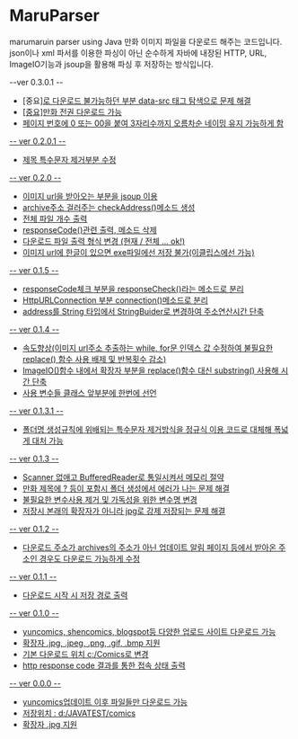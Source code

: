 # MaruParser
marumaruin parser using Java
만화 이미지 파일을 다운로드 해주는 코드입니다.
json이나 xml 파서를 이용한 파싱이 아닌 순수하게 자바에 내장된 HTTP, URL, ImageIO기능과 jsoup을 활용해 파싱 후 저장하는 방식입니다.

--ver 0.3.0.1 --
 * [중요]<a href="">로 다운로드 불가능하던 부분 data-src 태그 탐색으로 문제 해결
 * [중요]만화 전권 다운로드 가능
 * 페이지 번호에 0 또는 00을 붙여 3자리수까지 오름차순 네이밍 유지 가능하게 함

-- ver 0.2.0.1 -- 
 * 제목 특수문자 제거부분 수정

-- ver 0.2.0 --
 * 이미지 url을 받아오는 부분을 jsoup 이용
 * archive주소 걸러주는 checkAddress()메소드 생성
 * 전체 파일 개수 출력
 * responseCode()관련 출력, 메소드 삭제
 * 다운로드 파일 출력 형식 변경 (현재 / 전체 ... ok!)
 * 이미지 url에 한글이 있으면 exe파일에선 저장 불가(이클립스에선 가능)

-- ver 0.1.5 --
 * responseCode체크 부분을 responseCheck()라는 메소드로 분리
 * HttpURLConnection 부분 connection()메소드로 분리
 * address를 String 타입에서 StringBuider로 변경하여 주소연산시간 단축

-- ver 0.1.4 --
 * 속도향상(이미지 url주소 추출하는 while, for문 인덱스 값 수정하여 불필요한 replace() 함수 사용 배제 및 반복횟수 감소)
 * ImageIO()함수 내에서 확장자 부분을 replace()함수 대신 substring() 사용해 시간 단축
 * 사용 변수들 클래스 앞부분에 한번에 선언


-- ver 0.1.3.1 --
 * 폴더명 생성규칙에 위배되는 특수문자 제거방식을 정규식 이용 코드로 대체해 폭넓게 대처 가능

-- ver 0.1.3 --
 * Scanner 없애고 BufferedReader로 통일시켜서 메모리 절약
 * 만화 제목에 ? 등이 포함시 폴더 생성에서 에러가 나는 문제 해결
 * 불필요한 변수사용 제거 및 가독성을 위한 변수명 변경
 * 저장시 본래의 확장자가 아니라 jpg로 강제 저장되는 문제 해결

-- ver 0.1.2 --
 * 다운로드 주소가 archives의 주소가 아닌 업데이트 알림 페이지 등에서 받아온 주소인 경우도 다운로드 가능하게 수정


-- ver 0.1.1 --
 * 다운로드 시작 시 저장 경로 출력


-- ver 0.1.0 --
 * yuncomics, shencomics, blogspot등 다양한 업로드 사이트 다운로드 가능
 * 확장자 .jpg, .jpeg, .png, .gif, .bmp 지원
 * 기본 다운로드 위치 c:/Comics로 변경
 * http response code 결과를 통한 접속 상태 출력


-- ver 0.0.0 --
 * yuncomics업데이트 이후 파일들만 다운로드 가능
 * 저장위치 : d:/JAVATEST/comics
 * 확장자 .jpg 지원
